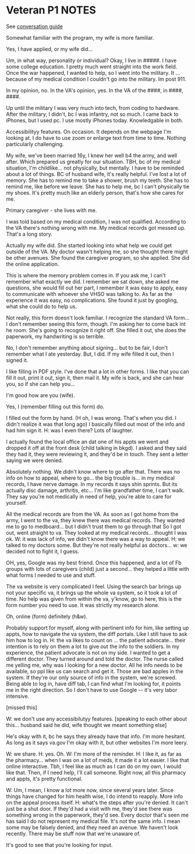 # Veteran P1 NOTES

See [conversation guide](https://github.com/department-of-veterans-affairs/va.gov-team/blob/master/products/caregivers/research/discovery-aug-2019/veteran-conversation-guide.md)

Somewhat familiar with the program, my wife is more familiar.

Yes, I have applied, or my wife did…

Um, in what way, personality or individual? Okay, I live in #####. I have some college education. I pretty much went straight into the work field. Once the war happened, I wanted to help, so I went into the military. It … because of my medical condition I couldn't go into the military. Im post 911.

In my opinion, no. In the VA's opinion, yes. In the VA of the ####, in ####, ####.

Up until the military I was very much into tech, from coding to hardware. After the military, I didn't, bc I was infantry, not so much. I came back to iPhones, but I used pc. I use mostly iPhones today. Knowledgable in both. 

Accessibilityy features. On occasion. It depends on the webpage I'm looking at. I do have to use zoom or enlarge text from time to time. Nothing particularly challenging.

My wife, we've been married 16y, I knew her well b4 the army, and well after. Which prepared us greatly for our situation. TBH, bc of my medical situation, I'm childlike… not physically, but mentally. I have to be reminded about a lot of things. BC of husband wife, it's really helpful. I've lost a lot of memory. She has to remind me to take a shower, brush my teeth. She has to remind me, like before we leave. She has to help me, bc I can't physically tie my shoes. It's pretty much like an elderly person, that's how she cares for me. 

Primary caregiver - she lives with me.

I was told based on my medical condition, I was not qualified. According to the VA there's nothing wrong with me. My medical records got messed up. That's a long story.

Actually my wife did. She started looking into what help we could get outside of the VA. My doctor wasn't helping me, so she thought there might be other avenues. She found the caregiver program, so she applied. She did the online application.

This is where the memory problem comes in. If you ask me, I can't remember what exactly we did. I remember we sat down, she asked me questions, she would fill out her part, I remember it was easy to apply, easy to communicate with whoever she VHSO was talking to. As far as the experience it was easy, no complications. She found it just by googling, what she could do to help us. 


Not really, this form doesn't look familiar. I recognize the standard VA form… I don't remember seeing this form, though. I'm asking her to come back int he room. She's going to recognize it right off. She filled it out, she does the paperwork, my handwriting is so terrible. 

No, I don't remember anything about signing… but to be fair, I don't remember what I ate yesterday. But, I did. If my wife filled it out, then I signed it.

I like filling in PDF style. I've done that a lot in other forms. I like that you can fill it out, print it out, sign it, then mail it. My wife is back, and she can hear you, so if she can help you…

I'm good how are you (wife).

Yes, I (remember filling out this form) do.

I filled out the form by hand. (H oh, I was wrong. That's when you did. I didn't realize it was that long ago)
I basically filled out most of the info and had him sign it. H: was I even there? Lots of laughter.

I actually found the local office an dat one of his appts we went and dropped it off at the front desk (child talking in bkgd). I asked and they said they had it, they were reviewing it, and they'd be in touch. They sent a letter saying we were denied.

Absolutely nothing. We didn't know where to go after that. There was no info on how to appeal, where to go… the big trouble is… in my medical records, I have nerve damage. In my records it says shin sprints. But its actually disc damage, arthritis, etc… I'm like grandfather time, I can't walk. They say you're not medically in need of help, you're able to care for yourself.

All the medical records are from the VA. As soon as I got home from the army, I went to the va, they knew there was medical records. They wanted me to go to medboard… but I didn't trust them to go through that So I got out, went straight to va. They looked at my medical records… thought I was ok. W: it was lack of info, we didn't know there was a way to appeal. H: we talked to my doctors some. But they're not really helpful as doctors… w: we decided not to fight it, I guess. 

OH, yes, Google was my best friend. Once this happened, and a lot of Fb groups with lots of caregivers (child) just a second… they helped a little with what forms I needed to use and stuff.

The va website is very complicated I feel. Using the search bar brings up not your specific va, it brings up the whole va system, so it took a lot of time. No help was given from within the va, y'know, go to here, this is the form number you need to use. It was strictly my research alone.

Oh, online (form) definitely (h&w).

Probably support for myself, along with pertinent info for him, like setting up appts, how to navigate the va system, the diff portals. Like I still have to ask him how to log in. H: the va likes to count on … the patient advocate… their intention is to rely on them a lot to give out the info to the soldiers. In my experience, the patient advocate is not on my side. I wanted to get a different doctor. They turned around and told the doctor. The nurse called me yelling me, why was I looking for a new doctor. All he info needs to be available, so ppl like us can search and get it. Those are bad apples in the system. If they're our only source of info in the system, we're screwed. Being able to log in, have diff tab, I can find what I'm looking for, it points me in the right direction. So I don't have to use Google -- it's very labor intensive.

[missed this]

W: we don't use any accessibilutyy features. [speaking to each other about this… husband said he did, wife thought we meant something else]

He's okay with it, bc he says they already have that info. I'm more hesitant. As long as it says va.gov I'm okay with it, but other websites I'm more leery.

W: we share. H: yes. Oh. W: I'm more of the reminder. H: I like it, as far as the pharmacy… when I was on a lot of meds, it made it a lot easier. I like that online interactive. Tbh, I feel like as much as I can do on my own, I would like that. Then, if I need help, I'll call someone. Right now, all this pharmacy and appts, it's pretty functional.

W: Um, I mean, I know a lot more now, since several years later. Since things have changed for him health wise, I do intend to reapply. More info on the appeal process itself.
H: what's the steps after you're denied. It can't just be a shut door. If they'd had a visit with me, they'd see there was something wrong in the paperwork, they'd see. Every doctor that's seen me has said I do not represent my medical file. It's not the same info. I mean some may be falsely denied, and they need an avenue. We haven't look recently. There may be stuff now that we're unaware of.

It's good to see that you're looking for input.
